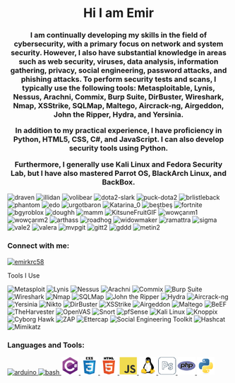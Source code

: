 <h1 align="center">Hi I am Emir</h1>
<h3 align="center">I am continually developing my skills in the field of cybersecurity, with a primary focus on network and system security. However, I also have substantial knowledge in areas such as web security, viruses, data analysis, information gathering, privacy, social engineering, password attacks, and phishing attacks. To perform security tests and scans, I typically use the following tools: Metasploitable, Lynis, Nessus, Arachni, Commix, Burp Suite, DirBuster, Wireshark, Nmap, XSStrike, SQLMap, Maltego, Aircrack-ng, Airgeddon, John the Ripper, Hydra, and Yersinia.

In addition to my practical experience, I have proficiency in Python, HTML5, CSS, C#, and JavaScript. I can also develop security tools using Python.

Furthermore, I generally use Kali Linux and Fedora Security Lab, but I have also mastered Parrot OS, BlackArch Linux, and BackBox.</h3>

![draven](https://github.com/user-attachments/assets/58f4d766-1e56-40f3-9edb-da6cb97a90c0)
![illidan](https://github.com/user-attachments/assets/a42b7037-ad0c-4ef1-8721-3eff99d26fd5)
![volibear](https://github.com/user-attachments/assets/30578318-7428-4bf1-a391-cfb6e2456781)
![dota2-slark](https://github.com/user-attachments/assets/104de0a2-54f2-4b1e-92e1-81d19d732d44)
![puck-dota2](https://github.com/user-attachments/assets/df13b2f9-2877-40cf-9a0b-367535d51e2c)
![brlistleback](https://github.com/user-attachments/assets/8db35df4-db22-4890-ae2f-f00a130f6936)
![phantom](https://github.com/user-attachments/assets/bfde48d2-6806-46a8-a033-d8967c45dd12)
![edo](https://github.com/user-attachments/assets/909aff06-31a5-4bc8-9ae4-2ec0250b6a9f)
![urgotbaron](https://github.com/user-attachments/assets/aca6b5a9-a9f1-400c-85b1-1a42172de0ed) 
![Katarina_0](https://github.com/user-attachments/assets/d235c454-110f-4e30-aac1-0d262ae04e2f)
![beştbeş](https://github.com/user-attachments/assets/eef7a6d8-975d-4dab-91ab-cf15febea2e6)
![fortnite](https://github.com/user-attachments/assets/b1f27600-f775-4a0e-8bd4-ae3a924acb1f)
![bgyroblox](https://github.com/user-attachments/assets/4b6932a4-4acd-4525-800d-68b478184393)
![doughh](https://github.com/user-attachments/assets/fc1f782c-7845-4880-bcdc-cb71cee8822f)
![mamm](https://github.com/user-attachments/assets/4fd24443-0d15-4a79-b5f4-5dd3af8d048e)
![KitsuneFruitGIF](https://github.com/user-attachments/assets/558cddeb-2cde-40a0-8aad-b6714cea9c30)
![wowçarım1](https://github.com/user-attachments/assets/a5630aad-5c5d-441c-a524-ebd0ef5f29e8)
![wowçarım2](https://github.com/user-attachments/assets/4665e1cd-9df9-4d6a-8ed1-2a27668c48e7)
![arthass](https://github.com/user-attachments/assets/122fdbb9-795b-43dc-a168-c5a6647da761)
![roadhog](https://github.com/user-attachments/assets/add2e8a3-0e05-456b-bd59-ee24fd9c4777)
![widowmaker](https://github.com/user-attachments/assets/ff738b7d-8e6c-4d71-abd3-b30a0933540f)
![ramattra](https://github.com/user-attachments/assets/7590f52c-ecd7-442c-82a7-497a4f2ba234)
![sigma](https://github.com/user-attachments/assets/e907645a-b176-49a7-a561-b19a76189911)
![vale2](https://github.com/user-attachments/assets/97c24fd6-d907-46c4-8a40-bb521c8e28fb)
![valera](https://github.com/user-attachments/assets/44623bd4-b57c-4d09-98d8-fa2cdae96809)
![mvpgit](https://github.com/user-attachments/assets/e1e665b4-cccb-4785-a792-e73274aa588d)
![gitt2](https://github.com/user-attachments/assets/43506cf8-1a71-4ad4-b922-1f95a9195602)
![gddd](https://github.com/user-attachments/assets/6c5a5a52-49f2-4641-909b-683435d12a71)
![metin2](https://github.com/user-attachments/assets/01c157a7-e7bd-4088-a409-25b82dd96e1b)











<h3 align="left">Connect with me:</h3>
<p align="left">
<a href="https://instagram.com/emirkrc58" target="blank"><img align="center" src="https://raw.githubusercontent.com/rahuldkjain/github-profile-readme-generator/master/src/images/icons/Social/instagram.svg" alt="emirkrc58" height="30" width="40" /></a>
</p>
Tools I Use

![Metasploit](https://img.shields.io/badge/-Metasploit-2C528C?style=flat-square&logo=metasploit&logoColor=white)
![Lynis](https://img.shields.io/badge/-Lynis-333333?style=flat-square&logo=linux&logoColor=white)
![Nessus](https://img.shields.io/badge/-Nessus-00A1E0?style=flat-square&logo=nessus&logoColor=white)
![Arachni](https://img.shields.io/badge/-Arachni-cc0000?style=flat-square&logo=arachni&logoColor=white)
![Commix](https://img.shields.io/badge/-Commix-555555?style=flat-square&logo=linux&logoColor=white)
![Burp Suite](https://img.shields.io/badge/-Burp%20Suite-FE7A16?style=flat-square&logo=burp-suite&logoColor=white)
![Wireshark](https://img.shields.io/badge/-Wireshark-1679A7?style=flat-square&logo=wireshark&logoColor=white)
![Nmap](https://img.shields.io/badge/-Nmap-005B94?style=flat-square&logo=nmap&logoColor=white)
![SQLMap](https://img.shields.io/badge/-SQLMap-yellow?style=flat-square&logo=python&logoColor=white)
![John the Ripper](https://img.shields.io/badge/-John%20the%20Ripper-008080?style=flat-square&logo=linux&logoColor=white)
![Hydra](https://img.shields.io/badge/-Hydra-555555?style=flat-square&logo=linux&logoColor=white)
![Aircrack-ng](https://img.shields.io/badge/-Aircrack--ng-181717?style=flat-square&logo=linux&logoColor=white)
![Yersinia](https://img.shields.io/badge/-Yersinia-005B94?style=flat-square&logo=linux&logoColor=white)
![Nikto](https://img.shields.io/badge/-Nikto-0a0a0a?style=flat-square&logo=nikto&logoColor=white)
![DirBuster](https://img.shields.io/badge/-DirBuster-3776AB?style=flat-square&logo=apache&logoColor=white)
![XSStrike](https://img.shields.io/badge/-XSStrike-007ACC?style=flat-square&logo=javascript&logoColor=white)
![Airgeddon](https://img.shields.io/badge/-Airgeddon-555555?style=flat-square&logo=linux&logoColor=white)
![Maltego](https://img.shields.io/badge/-Maltego-00599C?style=flat-square&logo=maltego&logoColor=white)
![BeEF](https://img.shields.io/badge/-BeEF-fc605e?style=flat-square&logo=beef&logoColor=white)
![TheHarvester](https://img.shields.io/badge/-TheHarvester-333333?style=flat-square&logo=linux&logoColor=white)
![OpenVAS](https://img.shields.io/badge/-OpenVAS-326ce5?style=flat-square&logo=openvas&logoColor=white)
![Snort](https://img.shields.io/badge/-Snort-FF4242?style=flat-square&logo=snort&logoColor=white)
![pfSense](https://img.shields.io/badge/-pfSense-003087?style=flat-square&logo=pfsense&logoColor=white)
![Kali Linux](https://img.shields.io/badge/-Kali%20Linux-557C94?style=flat-square&logo=kali-linux&logoColor=white)
![Knoppix](https://img.shields.io/badge/-Knoppix-003087?style=flat-square&logo=debian&logoColor=white)
![Cyborg Hawk](https://img.shields.io/badge/-Cyborg%20Hawk-00979D?style=flat-square&logo=cyborg&logoColor=white)
![ZAP](https://img.shields.io/badge/-OWASP%20ZAP-7F1CFF?style=flat-square&logo=zap&logoColor=white)
![Ettercap](https://img.shields.io/badge/-Ettercap-005B94?style=flat-square&logo=ettercap&logoColor=white)
![Social Engineering Toolkit](https://img.shields.io/badge/-SET-333333?style=flat-square&logo=linux&logoColor=white)
![Hashcat](https://img.shields.io/badge/-Hashcat-03A9F4?style=flat-square&logo=hashnode&logoColor=white)
![Mimikatz](https://img.shields.io/badge/-Mimikatz-4CAF50?style=flat-square&logo=windows&logoColor=white)

<h3 align="left">Languages and Tools:</h3>
<p align="left"> <a href="https://www.arduino.cc/" target="_blank" rel="noreferrer"> <img src="https://cdn.worldvectorlogo.com/logos/arduino-1.svg" alt="arduino" width="40" height="40"/> </a> <a href="https://www.gnu.org/software/bash/" target="_blank" rel="noreferrer"> <img src="https://www.vectorlogo.zone/logos/gnu_bash/gnu_bash-icon.svg" alt="bash" width="40" height="40"/> </a> <a href="https://www.w3schools.com/cs/" target="_blank" rel="noreferrer"> <img src="https://raw.githubusercontent.com/devicons/devicon/master/icons/csharp/csharp-original.svg" alt="csharp" width="40" height="40"/> </a> <a href="https://www.w3schools.com/css/" target="_blank" rel="noreferrer"> <img src="https://raw.githubusercontent.com/devicons/devicon/master/icons/css3/css3-original-wordmark.svg" alt="css3" width="40" height="40"/> </a> <a href="https://www.w3.org/html/" target="_blank" rel="noreferrer"> <img src="https://raw.githubusercontent.com/devicons/devicon/master/icons/html5/html5-original-wordmark.svg" alt="html5" width="40" height="40"/> </a> <a href="https://developer.mozilla.org/en-US/docs/Web/JavaScript" target="_blank" rel="noreferrer"> <img src="https://raw.githubusercontent.com/devicons/devicon/master/icons/javascript/javascript-original.svg" alt="javascript" width="40" height="40"/> </a> <a href="https://www.linux.org/" target="_blank" rel="noreferrer"> <img src="https://raw.githubusercontent.com/devicons/devicon/master/icons/linux/linux-original.svg" alt="linux" width="40" height="40"/> </a> <a href="https://www.photoshop.com/en" target="_blank" rel="noreferrer"> <img src="https://raw.githubusercontent.com/devicons/devicon/master/icons/photoshop/photoshop-line.svg" alt="photoshop" width="40" height="40"/> </a> <a href="https://www.php.net" target="_blank" rel="noreferrer"> <img src="https://raw.githubusercontent.com/devicons/devicon/master/icons/php/php-original.svg" alt="php" width="40" height="40"/> </a> <a href="https://www.python.org" target="_blank" rel="noreferrer"> <img src="https://raw.githubusercontent.com/devicons/devicon/master/icons/python/python-original.svg" alt="python" width="40" height="40"/> </a> </p>
